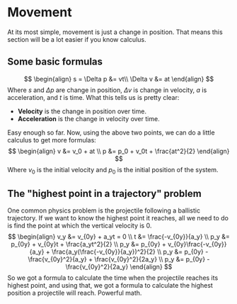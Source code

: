 # Movement

At its most simple, movement is just a change in position. That means this section will be a lot easier if you know calculus.

## Some basic formulas

$$
\begin{align}
s = \Delta p &= vt\\
\Delta v &= at
\end{align}
$$
Where $s$ and $\Delta p$ are change in position, $\Delta v$ is change in velocity, $a$ is acceleration, and $t$ is time. What this tells us is pretty clear:

- **Velocity** is the change in position over time.
- **Acceleration** is the change in velocity over time.

Easy enough so far. Now, using the above two points, we can do a little calculus to get more formulas:
$$
\begin{align}
v &= v_0 + at \\
p &= p_0 + v_0t + \frac{at^2}{2}
\end{align}
$$
Where $v_0$ is the initial velocity and $p_0$ is the initial position of the system.

## The "highest point in a trajectory" problem

One common physics problem is the projectile following a ballistic trajectory. If we want to know the highest point it reaches, all we need to do is find the point at which the vertical velocity is 0.
$$
\begin{align}
v_y &= v_{0y} + a_yt = 0 \\
t &= \frac{-v_{0y}}{a_y} \\
p_y &= p_{0y} + v_{0y}t + \frac{a_yt^2}{2} \\
p_y &= p_{0y} + v_{0y}\frac{-v_{0y}}{a_y} + \frac{a_y(\frac{-v_{0y}}{a_y})^2}{2} \\
p_y &= p_{0y} - \frac{v_{0y}^2}{a_y} + \frac{v_{0y}^2}{2a_y} \\
p_y &= p_{0y} - \frac{v_{0y}^2}{2a_y}
\end{align}
$$
So we got a formula to calculate the time when the projectile reaches its highest point, and using that, we got a formula to calculate the highest position a projectile will reach. Powerful math.